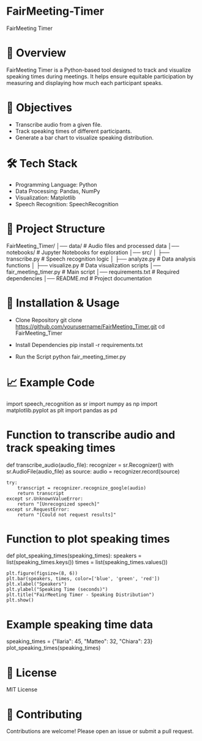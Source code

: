 # FairMeeting-Timer
FairMeeting Timer 

# 📌 Overview

FairMeeting Timer is a Python-based tool designed to track and visualize speaking times during meetings. It helps ensure equitable participation by measuring and displaying how much each participant speaks.

# 🎯 Objectives

- Transcribe audio from a given file.
- Track speaking times of different participants.
- Generate a bar chart to visualize speaking distribution.

# 🛠️ Tech Stack

- Programming Language: Python
- Data Processing: Pandas, NumPy
- Visualization: Matplotlib
- Speech Recognition: SpeechRecognition

# 📂 Project Structure

FairMeeting_Timer/
│── data/                  # Audio files and processed data
│── notebooks/             # Jupyter Notebooks for exploration
│── src/
│   ├── transcribe.py      # Speech recognition logic
│   ├── analyze.py         # Data analysis functions
│   ├── visualize.py       # Data visualization scripts
│── fair_meeting_timer.py  # Main script
│── requirements.txt       # Required dependencies
│── README.md              # Project documentation

# 🚀 Installation & Usage

- Clone Repository
git clone https://github.com/yourusername/FairMeeting_Timer.git
cd FairMeeting_Timer

- Install Dependencies
pip install -r requirements.txt

- Run the Script
python fair_meeting_timer.py

# 📈 Example Code

import speech_recognition as sr
import numpy as np
import matplotlib.pyplot as plt
import pandas as pd

# Function to transcribe audio and track speaking times
def transcribe_audio(audio_file):
    recognizer = sr.Recognizer()
    with sr.AudioFile(audio_file) as source:
        audio = recognizer.record(source)
    
    try:
        transcript = recognizer.recognize_google(audio)
        return transcript
    except sr.UnknownValueError:
        return "[Unrecognized speech]"
    except sr.RequestError:
        return "[Could not request results]"

# Function to plot speaking times
def plot_speaking_times(speaking_times):
    speakers = list(speaking_times.keys())
    times = list(speaking_times.values())
    
    plt.figure(figsize=(8, 6))
    plt.bar(speakers, times, color=['blue', 'green', 'red'])
    plt.xlabel("Speakers")
    plt.ylabel("Speaking Time (seconds)")
    plt.title("FairMeeting Timer - Speaking Distribution")
    plt.show()

# Example speaking time data
speaking_times = {"Ilaria": 45, "Matteo": 32, "Chiara": 23}
plot_speaking_times(speaking_times)

# 📜 License

MIT License

# 🤝 Contributing

Contributions are welcome! Please open an issue or submit a pull request.

